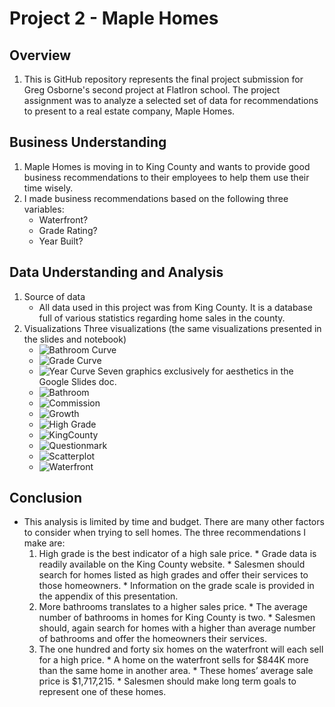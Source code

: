 # Project 2 - Maple Homes

## Overview
1. This is GitHub repository represents the final project submission for Greg Osborne's second project at FlatIron school. The project assignment was to analyze a selected set of data for recommendations to present to a real estate company, Maple Homes.
## Business Understanding
1. Maple Homes is moving in to King County and wants to provide good business recommendations to their employees to help them use their time wisely.
2. I made business recommendations based on the following three variables:
      * Waterfront?
      * Grade Rating?
      * Year Built?
## Data Understanding and Analysis
1. Source of data
      * All data used in this project was from King County. It is a database full of various statistics regarding home sales in the county. 
3. Visualizations
  Three visualizations (the same visualizations presented in the slides and notebook)
    * ![Bathroom Curve](Visualizations/Bathrooms%20Curve.png)
    * ![Grade Curve](Visualizations/Grade%20Curve.png)
    * ![Year Curve](Visualizations/Year%20Curve.png)
  Seven graphics exclusively for aesthetics in the Google Slides doc.
    * ![Bathroom](Visualizations/Bathroom.jpg)
    * ![Commission](Visualizations/Commission.jpg)
    * ![Growth](Visualizations/Growth.png)
    * ![High Grade](Visualizations/High%20Grade.jpg)
    * ![KingCounty](Visualizations/KingCounty.jpg)
    * ![Questionmark](Visualizations/Questionmark.jpg)
    * ![Scatterplot](Visualizations/Scatterplot.png)
    * ![Waterfront](Visualizations/Waterfront.jpg)

    
    
## Conclusion
* This analysis is limited by time and budget. There are many other factors to consider when trying to sell homes. The three recommendations I make are:
    1. High grade is the best indicator of a high sale price.
      * Grade data is readily available on the King County website.
      * Salesmen should search for homes listed as high grades and offer their services to those homeowners.
      * Information on the grade scale is provided in the appendix of this presentation.
    2. More bathrooms translates to a higher sales price.
      * The average number of bathrooms in homes for King County is two.
      * Salesmen should, again search for homes with a higher than average number of bathrooms and offer the homeowners their services.
    3. The one hundred and forty six homes on the waterfront will each sell for a high price. 
      * A home on the waterfront sells for $844K more than the same home in another area.
      * These homes’ average sale price is $1,717,215.
      * Salesmen should make long term goals to represent one of these homes.


